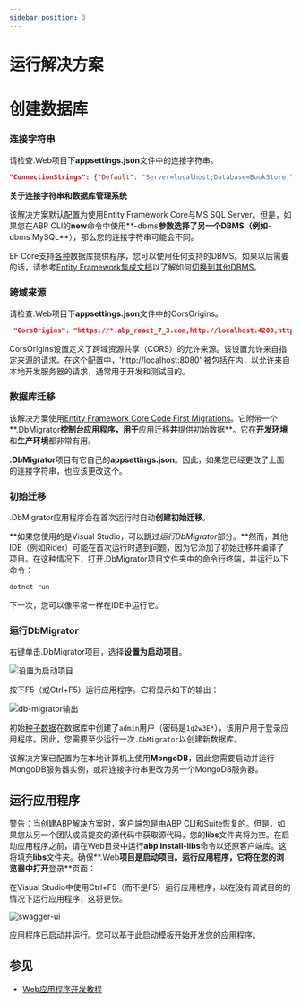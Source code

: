 ```yaml
---
sidebar_position: 3
---
```


# 运行解决方案

# 创建数据库

### 连接字符串

请检查.Web项目下**appsettings.json**文件中的连接字符串。

```json
"ConnectionStrings": {"Default": "Server=localhost;Database=BookStore;Trusted_Connection=True"}
```

**关于连接字符串和数据库管理系统**

该解决方案默认配置为使用Entity Framework Core与MS SQL Server。但是，如果您在ABP CLI的**new**命令中使用**-dbms**参数选择了另一个DBMS（例如**-dbms MySQL**），那么您的连接字符串可能会不同。

EF Core支持[各种](https://learn.microsoft.com/en-us/ef/core/providers/)数据库提供程序，您可以使用任何支持的DBMS。如果以后需要的话，请参考[Entity Framework集成文档](https://docs.abp.io/en/abp/latest/Entity-Framework-Core)以了解如何[切换到其他DBMS](https://docs.abp.io/en/abp/latest/Entity-Framework-Core-Other-DBMS)。

### 跨域来源

请检查.Web项目下**appsettings.json**文件中的CorsOrigins。

```json
 "CorsOrigins": "https://*.abp_react_7_3.com,http://localhost:4200,http://localhost:8080"
```

CorsOrigins设置定义了跨域资源共享（CORS）的允许来源。该设置允许来自指定来源的请求。在这个配置中，'http://localhost:8080' 被包括在内，以允许来自本地开发服务器的请求，通常用于开发和测试目的。

### 数据库迁移

该解决方案使用[Entity Framework Core Code First Migrations](https://learn.microsoft.com/en-us/ef/core/managing-schemas/migrations/?tabs=dotnet-core-cli)。它附带一个**.DbMigrator**控制台应用程序，用于**应用迁移**并**提供初始数据**。它在**开发环境**和**生产环境**都非常有用。

**.DbMigrator**项目有它自己的**appsettings.json**。因此，如果您已经更改了上面的连接字符串，也应该更改这个。

### 初始迁移

.DbMigrator应用程序会在首次运行时自动**创建初始迁移**。

**如果您使用的是Visual Studio，可以跳过*运行DbMigrator*部分。**然而，其他IDE（例如Rider）可能在首次运行时遇到问题，因为它添加了初始迁移并编译了项目。在这种情况下，打开.DbMigrator项目文件夹中的命令行终端，并运行以下命令：

```bash
dotnet run
```

下一次，您可以像平常一样在IDE中运行它。

### 运行DbMigrator

右键单击.DbMigrator项目，选择**设置为启动项目**。

![设置为启动项目](https://raw.githubusercontent.com/Wai-Technologies/raaghu-docs/development/raaghu/docs/en/images/set-as-startup-project.png)

按下F5（或Ctrl+F5）运行应用程序。它将显示如下的输出：

![db-migrator输出](https://raw.githubusercontent.com/Wai-Technologies/raaghu-docs/development/raaghu/docs/en/images/db-migrator-output.png)

初始[种子数据](Data-Seeding.md)在数据库中创建了`admin`用户（密码是`1q2w3E*`），该用户用于登录应用程序。因此，您需要至少运行一次`.DbMigrator`以创建新数据库。

该解决方案已配置为在本地计算机上使用**MongoDB**，因此您需要启动并运行MongoDB服务器实例，或将连接字符串更改为另一个MongoDB服务器。

## 运行应用程序

警告：当创建ABP解决方案时，客户端包是由ABP CLI和Suite恢复的。但是，如果您从另一个团队成员提交的源代码中获取源代码，您的**libs**文件夹将为空。在启动应用程序之前，请在Web目录中运行**abp install-libs**命令以还原客户端库。这将填充**libs**文件夹。确保**.Web**项目是启动项目。运行应用程序，它将在您的浏览器中打开**登录**页面：

在Visual Studio中使用Ctrl+F5（而不是F5）运行应用程序，以在没有调试目的的情况下运行应用程序，这将更快。

![swagger-ui](https://raw.githubusercontent.com/Wai-Technologies/raaghu-docs/development/raaghu/docs/en/images/swagger-ui.png)


应用程序已启动并运行。您可以基于此启动模板开始开发您的应用程序。

## 参见

* [Web应用程序开发教程](Tutorials/Creating-The-Server-Side.md)
